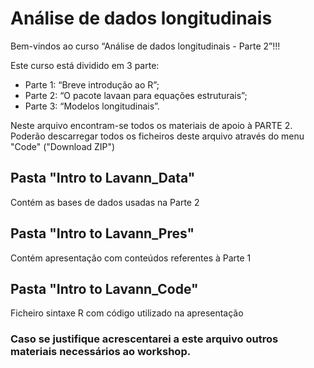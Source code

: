# Análise de dados longitudinais
Bem-vindos ao curso “Análise de dados longitudinais - Parte 2”!!!

Este curso está dividido em 3 parte:
- Parte 1: “Breve introdução ao R”;
- Parte 2: “O pacote lavaan para equações estruturais”;
- Parte 3: “Modelos longitudinais”.

Neste arquivo encontram-se todos os materiais de apoio à PARTE 2.
Poderão descarregar todos os ficheiros deste arquivo através do menu "Code" ("Download ZIP")

## Pasta "Intro to Lavann_Data"
Contém as bases de dados usadas na Parte 2

## Pasta "Intro to Lavann_Pres"
Contém apresentação com conteúdos referentes à Parte 1

## Pasta "Intro to Lavann_Code"
Ficheiro sintaxe R com código utilizado na apresentação

### Caso se justifique acrescentarei a este arquivo outros materiais necessários ao workshop.
